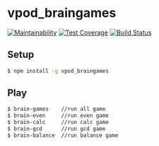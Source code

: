 # vpod_braingames

[![Maintainability](https://api.codeclimate.com/v1/badges/e0df72ec3ddfeac7d74f/maintainability)](https://codeclimate.com/github/vpodgurskiy/project-lvl1-s260/maintainability)
[![Test Coverage](https://api.codeclimate.com/v1/badges/e0df72ec3ddfeac7d74f/test_coverage)](https://codeclimate.com/github/vpodgurskiy/project-lvl1-s260/test_coverage)
[![Build Status](https://travis-ci.org/vpodgurskiy/project-lvl1-s260.svg?branch=master)](https://travis-ci.org/vpodgurskiy/project-lvl1-s260)

## Setup

```sh
$ npm install -g vpod_braingames
```

## Play

```sh
$ brain-games    //run all game
$ brain-even     //run even game
$ brain-calc     //run calc game
$ brain-gcd      //run gcd game
$ brain-balance  //run balance game
```